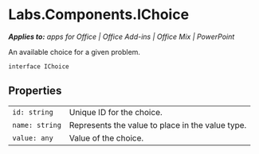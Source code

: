 
# Labs.Components.IChoice

 _**Applies to:** apps for Office | Office Add-ins | Office Mix | PowerPoint_

An available choice for a given problem.

```
interface IChoice
```


## Properties


|||
|:-----|:-----|
| `id: string`|Unique ID for the choice.|
| `name: string`|Represents the value to place in the value type.|
| `value: any`|Value of the choice.|
